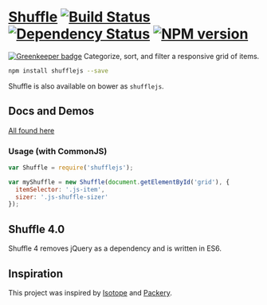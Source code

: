 # [Shuffle][homepage] [![Build Status][travis-img]][travis-url] [![Dependency Status][david-img]][david-url] [![NPM version][npm-img]][npm-url]

[![Greenkeeper badge](https://badges.greenkeeper.io/Vestride/Shuffle.svg)](https://greenkeeper.io/)
Categorize, sort, and filter a responsive grid of items.

```bash
npm install shufflejs --save
```

Shuffle is also available on bower as `shufflejs`.

## Docs and Demos
[All found here][homepage]

### Usage (with CommonJS)

```js
var Shuffle = require('shufflejs');

var myShuffle = new Shuffle(document.getElementById('grid'), {
  itemSelector: '.js-item',
  sizer: '.js-shuffle-sizer'
});
```

## Shuffle 4.0
Shuffle 4 removes jQuery as a dependency and is written in ES6.

## Inspiration
This project was inspired by [Isotope](http://isotope.metafizzy.co/) and [Packery](http://packery.metafizzy.co/).

[homepage]: https://vestride.github.io/Shuffle/
[travis-url]: https://travis-ci.org/Vestride/Shuffle
[travis-img]: https://img.shields.io/travis/Vestride/Shuffle.svg
[david-url]: https://david-dm.org/Vestride/Shuffle
[david-img]: https://david-dm.org/Vestride/Shuffle.svg
[npm-url]: https://www.npmjs.com/package/shufflejs
[npm-img]: https://img.shields.io/npm/v/shufflejs.svg
